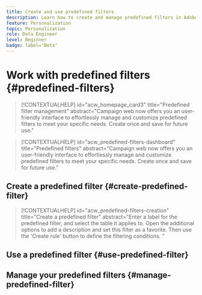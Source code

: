 ```yaml
---
title: Create and use predefined filters
description: Learn how to create and manage predefined filters in Adobe Campaign web UI
feature: Personalization
topic: Personalization
role: Data Engineer
level: Beginner
badge: label="Beta" 
---
```

# Work with predefined filters {#predefined-filters}

>[!CONTEXTUALHELP]
>id="acw_homepage_card3"
>title="Predefined filter management"
>abstract="Campaign web now offers you an user-friendly interface to effortlessly manage and customize predefined filters to meet your specific needs. Create once and save for future use."

>[!CONTEXTUALHELP]
>id="acw_predefined-filters-dashboard"
>title="Predefined filters"
>abstract="Campaign web now offers you an user-friendly interface to effortlessly manage and customize predefined filters to meet your specific needs. Create once and save for future use."

## Create a predefined filter {#create-predefined-filter}


>[!CONTEXTUALHELP]
>id="acw_predefined-filters-creation"
>title="Create a predefined filter"
>abstract="Enter a label for the predefined filter, and select the table it applies to. Open the additional options to add a description and set this filter as a favorite. Then use the 'Create rule' button to define the filtering conditions. "

## Use a predefined filter {#use-predefined-filter}



## Manage your predefined filters {#manage-predefined-filter}


